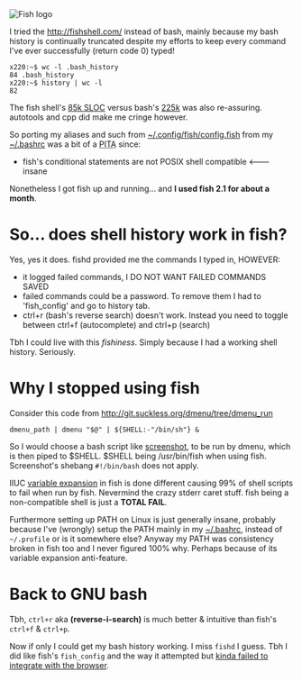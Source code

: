 <img src=http://fishshell.com/assets/img/Terminal_Logo_CRT_Small.png alt="Fish logo">

I tried the <http://fishshell.com/> instead of bash, mainly because my bash
history is continually truncated despite my efforts to keep every command I've
ever successfully (return code 0) typed!

	x220:~$ wc -l .bash_history
	84 .bash_history
	x220:~$ history | wc -l
	82

The fish shell's [85k SLOC](http://ix.io/dp6) versus bash's [225k](http://ix.io/dp7) was also re-assuring. autotools and cpp did make me cringe however.

So porting my aliases and such from [~/.config/fish/config.fish](https://github.com/kaihendry/dotfiles/blob/master/.config/fish/config.fish) from my [~/.bashrc](https://github.com/kaihendry/dotfiles/blob/master/.bashrc) was a bit of a <abbr title="Pain in the Ass">PITA</abbr> since:

* fish's conditional statements are not POSIX shell compatible <--- insane

Nonetheless I got fish up and running... and **I used fish 2.1 for about a month**.

# So... does shell history work in fish?

Yes, yes it does. fishd provided me the commands I typed in, HOWEVER:

* it logged failed commands, I DO NOT WANT FAILED COMMANDS SAVED
* failed commands could be a password. To remove them I had to 'fish_config' and go to history tab.
* ctrl+r (bash's reverse search) doesn't work. Instead you need to toggle between ctrl+f (autocomplete) and ctrl+p (search)

Tbh I could live with this _fishiness_. Simply because I had a working shell history. Seriously.

# Why I stopped using fish

Consider this code from <http://git.suckless.org/dmenu/tree/dmenu_run>

	dmenu_path | dmenu "$@" | ${SHELL:-"/bin/sh"} &

So I would choose a bash script like [screenshot](https://github.com/kaihendry/dotfiles/blob/master/bin/screenshot), to be run by dmenu, which is then piped to $SHELL. $SHELL being /usr/bin/fish when using fish. Screenshot's shebang `#!/bin/bash` does not apply.

IIUC [variable expansion](http://fishshell.com/docs/current/index.html#expand-variable) in fish is done different causing 99% of shell scripts to fail when run by fish. Nevermind the crazy stderr caret stuff. fish being a non-compatible shell is just a **TOTAL FAIL**.

Furthermore setting up PATH on Linux is just generally insane, probably because
I've (wrongly) setup the PATH mainly in my
[~/.bashrc](https://github.com/kaihendry/dotfiles/blob/master/.bashrc), instead
of `~/.profile` or is it somewhere else? Anyway my PATH was consistency broken in fish too and I never figured 100% why. Perhaps because of its variable expansion anti-feature.

# Back to GNU bash

Tbh, `ctrl+r` aka **(reverse-i-search)** is much better & intuitive than fish's `ctrl+f` & `ctrl+p`.

Now if only I could get my bash history working. I miss `fishd` I guess. Tbh I did like fish's `fish_config` and the way it attempted but [kinda failed to integrate with the browser](https://github.com/fish-shell/fish-shell/issues/342).
